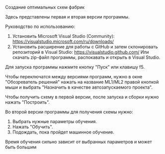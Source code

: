 Создание оптимальных схем фабрик

Здесь представлены первая и вторая версии программы.

Руководство по использованию:
1) Установить Microsoft Visual Studio (Community):
https://visualstudio.microsoft.com/ru/downloads/
2) Установить расширение для работы с GitHub и затем склонировать репозиторий в Visual Studio:
https://visualstudio.github.com/
Или скачать zip-файл программы, распокавать и открыть в Visual Studio.

Для запуска программы нажмите кнопку "Пуск" или клавишу f5.

Чтобы переключатся между версиями программ, нужно в окне "Обозреватель решений" нажать на название ML1/ML2 правой кнопкой мыши 
и выбрать "Назначить в качестве автозапускаемого проекта".

Чтобы получить схему в первой версии, после запуска и сборки нужно нажать "Построить".

Во второй версии программы для получения схемы нужно:
1. Выбрать нужные параметры обучения.
2. Нажать "Обучить".
3. Подождать, пока пройдет машинное обучение. 

Время обучения сильно зависит от выбранных параметров и может быть большим
